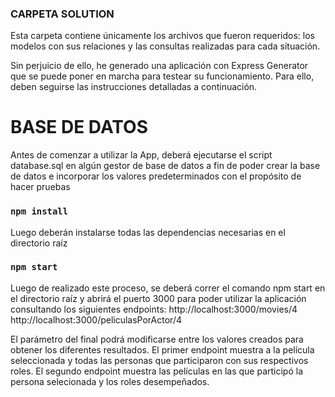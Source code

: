 ### CARPETA SOLUTION

Esta carpeta contiene únicamente los archivos que fueron requeridos: los modelos con sus relaciones y las consultas realizadas para cada situación.

Sin perjuicio de ello, he generado una aplicación con Express Generator que se puede poner en marcha para testear su funcionamiento. Para ello, deben seguirse las instrucciones detalladas a continuación.

# BASE DE DATOS

Antes de comenzar a utilizar la App, deberá ejecutarse el script database.sql en algún gestor de base de datos a fin de poder crear la base de datos e incorporar los valores predeterminados con el propósito de hacer pruebas

### `npm install`

Luego deberán instalarse todas las dependencias necesarias en el directorio raíz

### `npm start`

Luego de realizado este proceso, se deberá correr el comando npm start en el directorio raíz y abrirá el puerto 3000 para poder utilizar la aplicación consultando los siguientes endpoints:
http://localhost:3000/movies/4
http://localhost:3000/peliculasPorActor/4

El parámetro del final podrá modificarse entre los valores creados para obtener los diferentes resultados.
El primer endpoint muestra a la película seleccionada y todas las personas que participaron con sus respectivos roles.
El segundo endpoint muestra las películas en las que participó la persona selecionada y los roles desempeñados.
